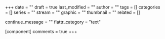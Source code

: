 +++
date = ""
draft = true
last_modified = ""
author = ""
tags = []
categories = []
series = ""
stream = ""
graphic = ""
thumbnail = ""
related = []

continue_message = ""
flattr_category = "text"

[component]
	comments = true
+++


